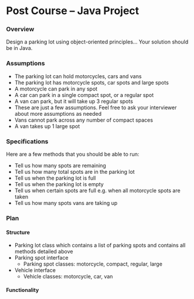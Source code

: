 # Post Course – Java Project

### Overview

Design a parking lot using object-oriented principles... Your solution should be in Java.

### Assumptions

- The parking lot can hold motorcycles, cars and vans
- The parking lot has motorcycle spots, car spots and large spots
- A motorcycle can park in any spot
- A car can park in a single compact spot, or a regular spot
- A van can park, but it will take up 3 regular spots
- These are just a few assumptions. Feel free to ask your interviewer about more assumptions as needed
- Vans cannot park across any number of compact spaces
- A van takes up 1 large spot

### Specifications

Here are a few methods that you should be able to run:

- Tell us how many spots are remaining
- Tell us how many total spots are in the parking lot
- Tell us when the parking lot is full
- Tell us when the parking lot is empty
- Tell us when certain spots are full e.g. when all motorcycle spots are taken
- Tell us how many spots vans are taking up

### Plan

#### Structure
- Parking lot class which contains a list of parking spots and contains all methods detailed above
- Parking spot interface
  - Parking spot classes: motorcycle, compact, regular, large
- Vehicle interface
  - Vehicle classes: motorcycle, car, van

#### Functionality
